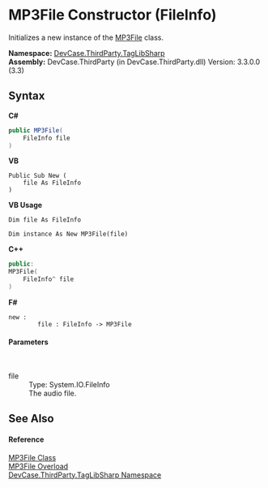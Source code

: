 # MP3File Constructor (FileInfo)
 

Initializes a new instance of the <a href="T_DevCase_ThirdParty_TagLibSharp_MP3File">MP3File</a> class.

**Namespace:**&nbsp;<a href="N_DevCase_ThirdParty_TagLibSharp">DevCase.ThirdParty.TagLibSharp</a><br />**Assembly:**&nbsp;DevCase.ThirdParty (in DevCase.ThirdParty.dll) Version: 3.3.0.0 (3.3)

## Syntax

**C#**<br />
``` C#
public MP3File(
	FileInfo file
)
```

**VB**<br />
``` VB
Public Sub New ( 
	file As FileInfo
)
```

**VB Usage**<br />
``` VB Usage
Dim file As FileInfo

Dim instance As New MP3File(file)
```

**C++**<br />
``` C++
public:
MP3File(
	FileInfo^ file
)
```

**F#**<br />
``` F#
new : 
        file : FileInfo -> MP3File
```


#### Parameters
&nbsp;<dl><dt>file</dt><dd>Type: System.IO.FileInfo<br />The audio file.</dd></dl>

## See Also


#### Reference
<a href="T_DevCase_ThirdParty_TagLibSharp_MP3File">MP3File Class</a><br /><a href="Overload_DevCase_ThirdParty_TagLibSharp_MP3File__ctor">MP3File Overload</a><br /><a href="N_DevCase_ThirdParty_TagLibSharp">DevCase.ThirdParty.TagLibSharp Namespace</a><br />